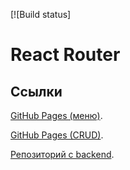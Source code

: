 [![Build status]

# React Router

## Ссылки

[GitHub Pages (меню)]().

[GitHub Pages (CRUD)](/#/posts).

[Репозиторий с backend](https://github.com/LiquidAssContainer/ra_router_backend).



